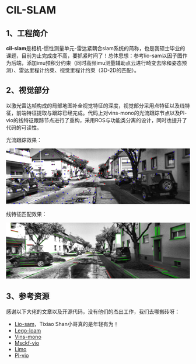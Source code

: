 # **CIL-SLAM**
## 1、工程简介

**cil-slam**是相机-惯性测量单元-雷达紧耦合slam系统的简称，也是我硕士毕业的课题，目前为止完成度不高，要抓紧时间了！总体思想：参考lio-sam以因子图作为后端，添加imu预积分约束（同时高频imu测量辅助点云进行畸变去除和姿态预测）、雷达里程计约束、视觉里程计约束（3D-2D的匹配）。

## 2、视觉部分																													

以激光雷达帧构成的局部地图补全视觉特征的深度，视觉部分采用点特征以及线特征，前端特征提取与跟踪已经完成。代码上对vins-mono的光流跟踪节点以及Pl-vio的线特征跟踪节点进行了重构，采用ROS与功能类分离的设计，同时也提升了代码的可读性。

光流跟踪效果：

![pointFeatures](doc/image/point_features.png)

线特征匹配效果：

![lineFeatures](doc/image/line_features.png)


## 3、参考资源

感谢以下大佬的文章以及开源代码，没有他们的杰出工作，我们去哪搬砖呀：

- [Lio-sam](https://github.com/TixiaoShan/LIO-SAM)，Tixiao Shan小哥真的是年轻有为！
- [Lego-loam](https://github.com/RobustFieldAutonomyLab/LeGO-LOAM)
- [Vins-mono](https://github.com/HKUST-Aerial-Robotics/VINS-Mono)
- [Msckf-vio](https://github.com/KumarRobotics/msckf_vio)
- [Limo](https://ieeexplore.ieee.org/document/8594394)
- [Pl-vio](https://github.com/HeYijia/PL-VIO)

